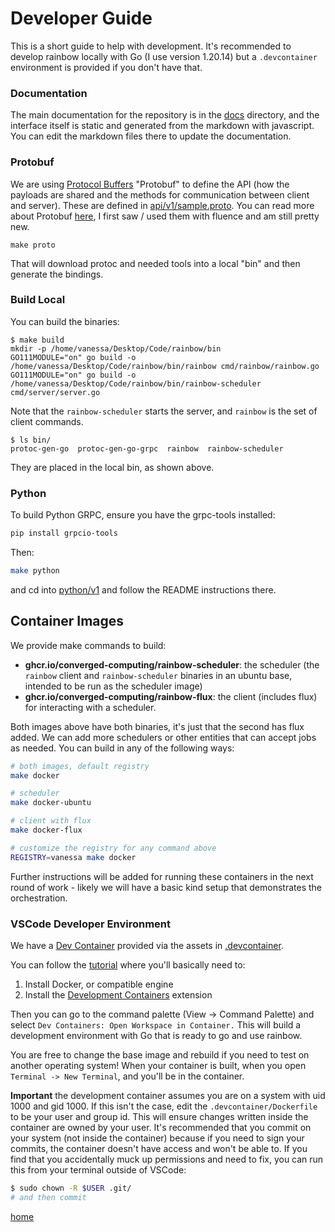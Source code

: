# Developer Guide

This is a short guide to help with development. It's recommended to develop rainbow locally with Go (I use version 1.20.14) but a `.devcontainer` environment is provided if you don't have that.

### Documentation

The main documentation for the repository is in the [docs](https://github.com/converged-computing/rainbow/tree/main/docs) directory, and the interface itself is static and generated from the markdown with
javascript. You can edit the markdown files there to update the documentation.

### Protobuf

We are using [Protocol Buffers](https://developers.google.com/protocol-buffers/)  "Protobuf" to define the API (how the payloads are shared and the methods for communication between client and server). These are defined in [api/v1/sample.proto](api/v1/sample.proto).
You can read more about Protobuf [here](https://github.com/golang/protobuf), I first saw / used them with fluence and am still pretty new.

```shell
make proto
```

That will download protoc and needed tools into a local "bin" and then generate the bindings.

### Build Local

You can build the binaries:

```console
$ make build
mkdir -p /home/vanessa/Desktop/Code/rainbow/bin
GO111MODULE="on" go build -o /home/vanessa/Desktop/Code/rainbow/bin/rainbow cmd/rainbow/rainbow.go
GO111MODULE="on" go build -o /home/vanessa/Desktop/Code/rainbow/bin/rainbow-scheduler cmd/server/server.go
```

Note that the `rainbow-scheduler` starts the server, and `rainbow` is the set of client commands.

```console
$ ls bin/
protoc-gen-go  protoc-gen-go-grpc  rainbow  rainbow-scheduler
```

They are placed in the local bin, as shown above.

### Python

To build Python GRPC, ensure you have the grpc-tools installed:

```bash
pip install grpcio-tools
```

Then:

```bash
make python
```

and cd into [python/v1](python/v1) and follow the README instructions there.


## Container Images

We provide make commands to build:

- **ghcr.io/converged-computing/rainbow-scheduler**: the scheduler (the `rainbow` client and `rainbow-scheduler` binaries in an ubuntu base, intended to be run as the scheduler image)
- **ghcr.io/converged-computing/rainbow-flux**: the client (includes flux) for interacting with a scheduler.

Both images above have both binaries, it's just that the second has flux added. We can add more schedulers or other entities that can
accept jobs as needed. You can build in any of the following ways:

```bash
# both images, default registry
make docker

# scheduler
make docker-ubuntu

# client with flux
make docker-flux

# customize the registry for any command above
REGISTRY=vanessa make docker
```

Further instructions will be added for running these containers in the next round of work - likely we will have a basic kind setup that demonstrates the orchestration.


### VSCode Developer Environment

We have a [Dev Container](https://code.visualstudio.com/docs/remote/containers)
provided via the assets in [.devcontainer](https://code.visualstudio.com/docs/remote/containers#_create-a-devcontainerjson-file).

You can follow the [tutorial](https://code.visualstudio.com/docs/remote/containers-tutorial) where you'll basically
need to:

1. Install Docker, or compatible engine
2. Install the [Development Containers](vscode:extension/ms-vscode-remote.remote-containers) extension

Then you can go to the command palette (View -> Command Palette) and select `Dev Containers: Open Workspace in Container.`
This will build a development environment with Go that is ready to go and use rainbow.

You are free to change the base image and rebuild if you need to test on another operating system!
When your container is built, when you open `Terminal -> New Terminal`, and you'll be in the container.

**Important** the development container assumes you are on a system with uid 1000 and gid 1000. If this isn't the case,
edit the `.devcontainer/Dockerfile` to be your user and group id. This will ensure changes written inside the container
are owned by your user. It's recommended that you commit on your system (not inside the container) because if you
need to sign your commits, the container doesn't have access and won't be able to. If you find that you accidentally
muck up permissions and need to fix, you can run this from your terminal outside of VSCode:

```bash
$ sudo chown -R $USER .git/
# and then commit
```

[home](/README.md#rainbow-scheduler)
